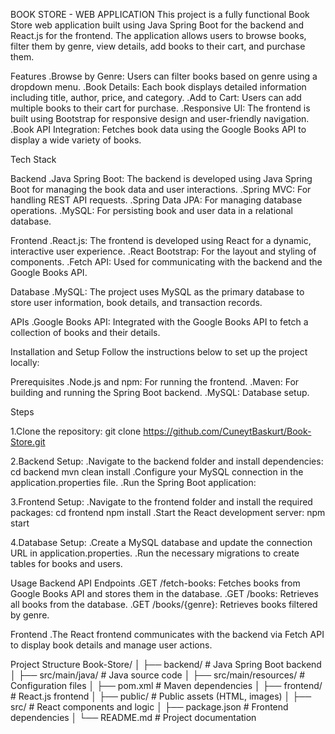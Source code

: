 BOOK STORE - WEB APPLICATION
This project is a fully functional Book Store web application built using Java Spring Boot for the backend and React.js for the frontend. 
The application allows users to browse books, filter them by genre, view details, add books to their cart, and purchase them.


Features
.Browse by Genre: Users can filter books based on genre using a dropdown menu.
.Book Details: Each book displays detailed information including title, author, price, and category.
.Add to Cart: Users can add multiple books to their cart for purchase.
.Responsive UI: The frontend is built using Bootstrap for responsive design and user-friendly navigation.
.Book API Integration: Fetches book data using the Google Books API to display a wide variety of books.


Tech Stack

Backend
.Java Spring Boot: The backend is developed using Java Spring Boot for managing the book data and user interactions.
.Spring MVC: For handling REST API requests.
.Spring Data JPA: For managing database operations.
.MySQL: For persisting book and user data in a relational database.

Frontend
.React.js: The frontend is developed using React for a dynamic, interactive user experience.
.React Bootstrap: For the layout and styling of components.
.Fetch API: Used for communicating with the backend and the Google Books API.

Database
.MySQL: The project uses MySQL as the primary database to store user information, book details, and transaction records.

APIs
.Google Books API: Integrated with the Google Books API to fetch a collection of books and their details.


Installation and Setup
Follow the instructions below to set up the project locally:

Prerequisites
.Node.js and npm: For running the frontend.
.Maven: For building and running the Spring Boot backend.
.MySQL: Database setup.

Steps

1.Clone the repository:
git clone https://github.com/CuneytBaskurt/Book-Store.git

2.Backend Setup:
.Navigate to the backend folder and install dependencies:
cd backend
mvn clean install
.Configure your MySQL connection in the application.properties file.
.Run the Spring Boot application:

3.Frontend Setup:
.Navigate to the frontend folder and install the required packages:
cd frontend
npm install
.Start the React development server:
npm start

4.Database Setup:
.Create a MySQL database and update the connection URL in application.properties.
.Run the necessary migrations to create tables for books and users.

Usage
Backend API Endpoints
.GET /fetch-books: Fetches books from Google Books API and stores them in the database.
.GET /books: Retrieves all books from the database.
.GET /books/{genre}: Retrieves books filtered by genre.

Frontend
.The React frontend communicates with the backend via Fetch API to display book details and manage user actions.


Project Structure
Book-Store/
│
├── backend/                # Java Spring Boot backend
│   ├── src/main/java/       # Java source code
│   ├── src/main/resources/  # Configuration files
│   ├── pom.xml              # Maven dependencies
│
├── frontend/               # React.js frontend
│   ├── public/             # Public assets (HTML, images)
│   ├── src/                # React components and logic
│   ├── package.json        # Frontend dependencies
│
└── README.md               # Project documentation






